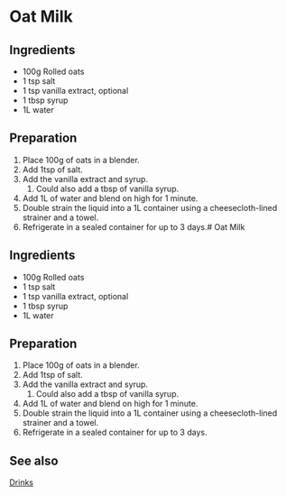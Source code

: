 # Oat Milk

## Ingredients
- 100g Rolled oats
- 1 tsp salt
- 1 tsp vanilla extract, optional
- 1 tbsp syrup
- 1L water

## Preparation
1. Place 100g of oats in a blender.
2. Add 1tsp of salt.
3. Add the vanilla extract and syrup.
   1. Could also add a tbsp of vanilla syrup.
4. Add 1L of water and blend on high for 1 minute.
5. Double strain the liquid into a 1L container using a cheesecloth-lined strainer and a towel.
6. Refrigerate in a sealed container for up to 3 days.# Oat Milk
## Ingredients
- 100g Rolled oats
- 1 tsp salt
- 1 tsp vanilla extract, optional
- 1 tbsp syrup
- 1L water

## Preparation
1. Place 100g of oats in a blender.
2. Add 1tsp of salt.
3. Add the vanilla extract and syrup.
   1. Could also add a tbsp of vanilla syrup.
4. Add 1L of water and blend on high for 1 minute.
5. Double strain the liquid into a 1L container using a cheesecloth-lined strainer and a towel.
6. Refrigerate in a sealed container for up to 3 days.


## See also
[Drinks](./Drinks.md)